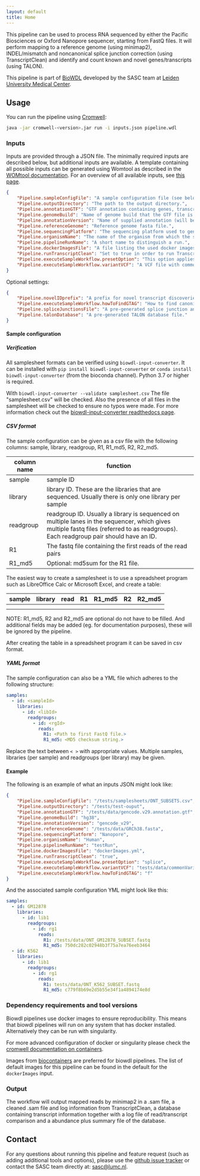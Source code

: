 ```yaml
---
layout: default
title: Home
---
```


This pipeline can be used to process RNA sequenced by either the Pacific Biosciences
or Oxford Nanopore sequencer, starting from FastQ files. It will perform mapping
to a reference genome (using minimap2), INDEL/mismatch and noncanonical splice junction
correction (using TranscriptClean) and identify and count known and
novel genes/transcripts (using TALON).

This pipeline is part of [BioWDL](https://biowdl.github.io/)
developed by the SASC team at [Leiden University Medical Center](https://www.lumc.nl/).

## Usage
You can run the pipeline using
[Cromwell](http://cromwell.readthedocs.io/en/stable/):

```bash
java -jar cromwell-<version>.jar run -i inputs.json pipeline.wdl
```

### Inputs
Inputs are provided through a JSON file. The minimally required inputs are
described below, but additional inputs are available.
A template containing all possible inputs can be generated using
Womtool as described in the
[WOMtool documentation](http://cromwell.readthedocs.io/en/stable/WOMtool/).
For an overview of all available inputs, see [this page](./inputs.html).

```json
{
    "Pipeline.sampleConfigFile": "A sample configuration file (see below).",
    "Pipeline.outputDirectory": "The path to the output directory.",
    "Pipeline.annotationGTF": "GTF annotation containing genes, transcripts, and edges.",
    "Pipeline.genomeBuild": "Name of genome build that the GTF file is based on (ie hg38).",
    "Pipeline.annotationVersion": "Name of supplied annotation (will be used to label data).",
    "Pipeline.referenceGenome": "Reference genome fasta file.",
    "Pipeline.sequencingPlatform": "The sequencing platform used to generate long reads.",
    "Pipeline.organismName": "The name of the organism from which the samples originated.",
    "Pipeline.pipelineRunName": "A short name to distinguish a run.",
    "Pipeline.dockerImagesFile": "A file listing the used docker images.",
    "Pipeline.runTranscriptClean": "Set to true in order to run TranscriptClean, set to false in order to disable TranscriptClean.",
    "Pipeline.executeSampleWorkflow.presetOption": "This option applies multiple options at the same time to minimap2, this should be either 'splice'(directRNA) or 'splice:hq'(cDNA).",
    "Pipeline.executeSampleWorkflow.variantVCF": "A VCF file with common variants should be supplied when running TranscriptClean, this will make sure TranscriptClean does not correct those known variants.",
}
```

Optional settings:
```json
{
    "Pipeline.novelIDprefix": "A prefix for novel transcript discoveries.",
    "Pipeline.executeSampleWorkflow.howToFindGTAG": "How to find canonical splicing sites GT-AG - f: transcript strand; b: both strands; n: no attempt to match GT-AG.",
    "Pipeline.spliceJunctionsFile": "A pre-generated splice junction annotation file.",
    "Pipeline.talonDatabase": "A pre-generated TALON database file."
}
```

#### Sample configuration
##### Verification
All samplesheet formats can be verified using `biowdl-input-converter`. 
It can be installed with `pip install biowdl-input-converter` or 
`conda install biowdl-input-converter` (from the bioconda channel). 
Python 3.7 or higher is required.

With `biowdl-input-converter --validate samplesheet.csv` The file
"samplesheet.csv" will be checked. Also the presence of all files in
the samplesheet will be checked to ensure no typos were made. For more
information check out the [biowdl-input-converter readthedocs page](
https://biowdl-input-converter.readthedocs.io).

##### CSV format
The sample configuration can be given as a csv file with the following 
columns: sample, library, readgroup, R1, R1_md5, R2, R2_md5.

column name | function
---|---
sample | sample ID
library | library ID. These are the libraries that are sequenced. Usually there is only one library per sample
readgroup | readgroup ID. Usually a library is sequenced on multiple lanes in the sequencer, which gives multiple fastq files (referred to as readgroups). Each readgroup pair should have an ID.
R1| The fastq file containing the first reads of the read pairs
R1_md5 | Optional: md5sum for the R1 file.

The easiest way to create a samplesheet is to use a spreadsheet program
such as LibreOffice Calc or Microsoft Excel, and create a table:

sample | library | read | R1 | R1_md5 | R2 | R2_md5
-------|---------|------|----|--------|----|-------
<sampleId>|<libId>|<rgId>|<Path to first FastQ file.>|<MD5 checksum string.>||
<sampleId>|<libId>|<rgId>|<Path to first FastQ file.>|<MD5 checksum string.>||

NOTE: R1_md5, R2 and R2_md5 are optional do not have to be filled. And additional fields may be added (eg. for documentation purposes), these will be ignored by the pipeline.


After creating the table in a spreadsheet program it can be saved in 
csv format.

##### YAML format
The sample configuration can also be a YML file which adheres to the following
structure:

```yml
samples:
  - id: <sampleId>
    libraries:
      - id: <libId>
        readgroups:
          - id: <rgId>
            reads:
              R1: <Path to first FastQ file.>
              R1_md5: <MD5 checksum string.>
```
Replace the text between `< >` with appropriate values. Multiple samples,
libraries (per sample) and readgroups (per library) may be given.

#### Example
The following is an example of what an inputs JSON might look like:

```json
{
    "Pipeline.sampleConfigFile": "/tests/samplesheets/ONT_SUBSETS.csv",
    "Pipeline.outputDirectory": "/tests/test-ouput",
    "Pipeline.annotationGTF": "/tests/data/gencode.v29.annotation.gtf",
    "Pipeline.genomeBuild": "hg38",
    "Pipeline.annotationVersion": "gencode_v29",
    "Pipeline.referenceGenome": "/tests/data/GRCh38.fasta",
    "Pipeline.sequencingPlatform": "Nanopore",
    "Pipeline.organismName": "Human",
    "Pipeline.pipelineRunName": "testRun",
    "Pipeline.dockerImagesFile": "dockerImages.yml",
    "Pipeline.runTranscriptClean": "true",
    "Pipeline.executeSampleWorkflow.presetOption": "splice",
    "Pipeline.executeSampleWorkflow.variantVCF": "tests/data/commonVariants.vcf",
    "Pipeline.executeSampleWorkflow.howToFindGTAG": "f"
}
```

And the associated sample configuration YML might look like this:
```yml
samples:
  - id: GM12878
    libraries:
      - id: lib1
        readgroups:
          - id: rg1
            reads:
              R1: /tests/data/ONT_GM12878_SUBSET.fastq
              R1_md5: 750dc282c02948b3f75a7ea76eeb3464
  - id: K562
    libraries:
      - id: lib1
        readgroups:
          - id: rg1
            reads:
              R1: tests/data/ONT_K562_SUBSET.fastq
              R1_md5: c779f8b69e2d5b55e34f1a4894174e8d
```

### Dependency requirements and tool versions
Biowdl pipelines use docker images to ensure  reproducibility. This
means that biowdl pipelines will run on any system that has docker
installed. Alternatively they can be run with singularity.

For more advanced configuration of docker or singularity please check
the [cromwell documentation on containers](
https://cromwell.readthedocs.io/en/stable/tutorials/Containers/).

Images from [biocontainers](https://biocontainers.pro) are preferred for
biowdl pipelines. The list of default images for this pipeline can be
found in the default for the `dockerImages` input.

### Output
The workflow will output mapped reads by minimap2 in a .sam file, a
cleaned .sam file and log information from TranscriptClean, a database
containing transcript information together with a log file of
read/transcript comparison and a abundance plus summary file of the database.

## Contact
<p>
  <!-- Obscure e-mail address for spammers -->
For any questions about running this pipeline and feature request (such as
adding additional tools and options), please use the
<a href='https://github.com/biowdl/TALON-WDL/issues'>github issue tracker</a>
or contact the SASC team directly at: 
<a href='&#109;&#97;&#105;&#108;&#116;&#111;&#58;&#115;&#97;&#115;&#99;&#64;&#108;&#117;&#109;&#99;&#46;&#110;&#108;'>
&#115;&#97;&#115;&#99;&#64;&#108;&#117;&#109;&#99;&#46;&#110;&#108;</a>.
</p>
